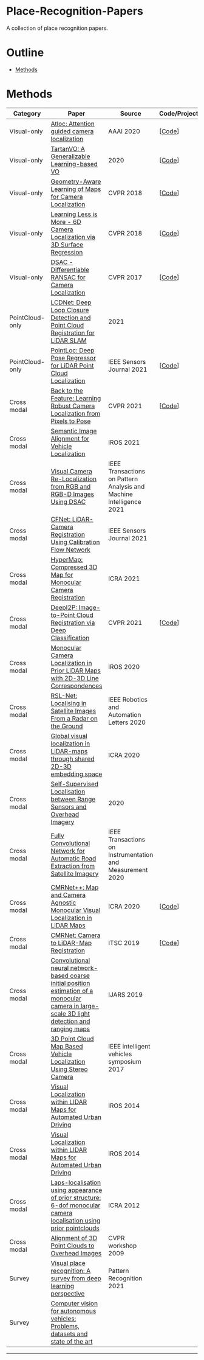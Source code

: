 # Place-Recognition-Papers

A collection of place recognition papers.

# Outline

- [Methods](#1-Methods)

# Methods

| Category | Paper | Source | Code/Project |
| --- | --- | --- | --- |
| Visual-only | [Atloc: Attention guided camera localization](https://arxiv.org/pdf/1909.03557v2.pdf) | AAAI 2020 | [[Code](https://github.com/BingCS/AtLoc)] |
| Visual-only | [TartanVO: A Generalizable Learning-based VO](https://arxiv.org/pdf/2011.00359v1.pdf) | 2020 | [[Code](https://github.com/castacks/tartanair_tools)] |
| Visual-only | [Geometry-Aware Learning of Maps for Camera Localization](https://arxiv.org/pdf/1712.03342v3.pdf) | CVPR 2018 | [[Code](https://github.com/NVlabs/geomapnet)] |
| Visual-only | [Learning Less is More - 6D Camera Localization via 3D Surface Regression](https://arxiv.org/pdf/1711.10228v2.pdf) | CVPR 2018 | [[Code](https://github.com/vislearn/LessMore)] |
| Visual-only | [DSAC - Differentiable RANSAC for Camera Localization](https://arxiv.org/pdf/1611.05705v4.pdf) | CVPR 2017 | [[Code](https://github.com/cvlab-dresden/DSAC)] |
| PointCloud-only | [LCDNet: Deep Loop Closure Detection and Point Cloud Registration for LiDAR SLAM](https://arxiv.org/pdf/2103.05056v4.pdf) | 2021 |  |
| PointCloud-only | [PointLoc: Deep Pose Regressor for LiDAR Point Cloud Localization](https://arxiv.org/pdf/2003.02392v3.pdf) | IEEE Sensors Journal 2021 | [[Code](https://github.com/loveoxford/vreloc)] |
| Cross modal | [Back to the Feature: Learning Robust Camera Localization from Pixels to Pose](https://arxiv.org/pdf/2103.09213v2.pdf) | CVPR 2021 | [[Code](https://github.com/cvg/pixloc)] |
| Cross modal | [Semantic Image Alignment for Vehicle Localization](https://arxiv.org/pdf/2110.04162v1.pdf) | IROS 2021 |  |
| Cross modal | [Visual Camera Re-Localization from RGB and RGB-D Images Using DSAC](https://arxiv.org/pdf/2002.12324v4.pdf) | IEEE Transactions on Pattern Analysis and Machine Intelligence 2021 |  |
| Cross modal | [CFNet: LiDAR-Camera Registration Using Calibration Flow Network](https://www.mdpi.com/1424-8220/21/23/8112) | IEEE Sensors Journal 2021 |  |
| Cross modal | [HyperMap: Compressed 3D Map for Monocular Camera Registration](https://ieeexplore.ieee.org/stamp/stamp.jsp?tp=&arnumber=9561864) | ICRA 2021 |  |
| Cross modal | [DeepI2P: Image-to-Point Cloud Registration via Deep Classification](https://arxiv.org/pdf/2104.03501v1.pdf) | CVPR 2021 | [[Code](https://github.com/lijx10/DeepI2P)] |
| Cross modal | [Monocular Camera Localization in Prior LiDAR Maps with 2D-3D Line Correspondences](https://arxiv.org/pdf/2004.00740v2.pdf) | IROS 2020 |  |
| Cross modal | [RSL-Net: Localising in Satellite Images From a Radar on the Ground](https://arxiv.org/pdf/2001.03233v2.pdf) | IEEE Robotics and Automation Letters 2020 |  |
| Cross modal | [Global visual localization in LiDAR-maps through shared 2D-3D embedding space](https://arxiv.org/pdf/1910.04871v2.pdf) | ICRA 2020 |  |
| Cross modal | [Self-Supervised Localisation between Range Sensors and Overhead Imagery](https://arxiv.org/pdf/2006.02108v2.pdf) | 2020 |  |
| Cross modal | [Fully Convolutional Network for Automatic Road Extraction from Satellite Imagery](https://ieeexplore.ieee.org/stamp/stamp.jsp?tp=&arnumber=9106407) | IEEE Transactions on Instrumentation and Measurement 2020 |  |
| Cross modal | [CMRNet++: Map and Camera Agnostic Monocular Visual Localization in LiDAR Maps](https://arxiv.org/pdf/2004.13795v2.pdf) | ICRA 2020 | [[Code](https://github.com/cattaneod/CMRNet)] |
| Cross modal | [CMRNet: Camera to LiDAR-Map Registration](https://arxiv.org/pdf/1906.10109v3.pdf) | ITSC 2019 | [[Code](https://github.com/cattaneod/CMRNet)] |
| Cross modal | [Convolutional neural network-based coarse initial position estimation of a monocular camera in large-scale 3D light detection and ranging maps](https://journals.sagepub.com/doi/full/10.1177/1729881419893518) | IJARS 2019 |  |
| Cross modal | [3D Point Cloud Map Based Vehicle Localization Using Stereo Camera](https://ieeexplore.ieee.org/stamp/stamp.jsp?tp=&arnumber=7995765) | IEEE intelligent vehicles symposium 2017 |  |
| Cross modal | [Visual Localization within LIDAR Maps for Automated Urban Driving](https://ieeexplore.ieee.org/stamp/stamp.jsp?tp=&arnumber=6942558) | IROS 2014 |  |
| Cross modal | [Visual Localization within LIDAR Maps for Automated Urban Driving](https://ieeexplore.ieee.org/stamp/stamp.jsp?tp=&arnumber=6942558) | IROS 2014 |  |
| Cross modal | [Laps-localisation using appearance of prior structure: 6-dof monocular camera localisation using prior pointclouds](https://ieeexplore.ieee.org/stamp/stamp.jsp?tp=&arnumber=6224750) | ICRA 2012 |  |
| Cross modal | [Alignment of 3D Point Clouds to Overhead Images](https://ieeexplore.ieee.org/stamp/stamp.jsp?tp=&arnumber=5204180) | CVPR workshop 2009 |  |
| Survey | [Visual place recognition: A survey from deep learning perspective](https://www.sciencedirect.com/science/article/pii/S003132032030563X) | Pattern Recognition 2021 |  |
| Survey | [Computer vision for autonomous vehicles: Problems, datasets and state of the art](https://www.nowpublishers.com/article/Details/CGV-079) |  |  |
---
 
